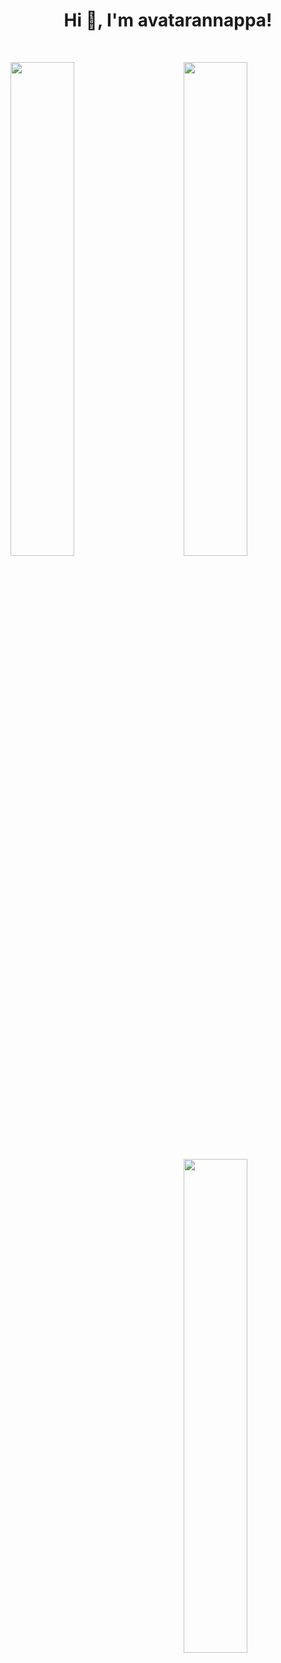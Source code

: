 <h1 align="center">Hi 👋, I'm avatarannappa!</h1>
<br>

<p>
  <img width="45%" align="left" src = "https://github-readme-streak-stats.herokuapp.com?user=avatarannappa&theme=dark&hide_border=true">
  <img width="45%" align="right" src = "https://github-readme-stats.vercel.app/api?username=avatarannappa&show_icons=true&theme=bear">
</p>
<p>
  <img width="45%" align="right" src="https://cr-skills-chart-widget.azurewebsites.net/api/api?username=avatarannappa&skills=Java,CSS,JSON,HTML,JavaScript,Python,Shell,TypeScript,Vue" />
</p>

